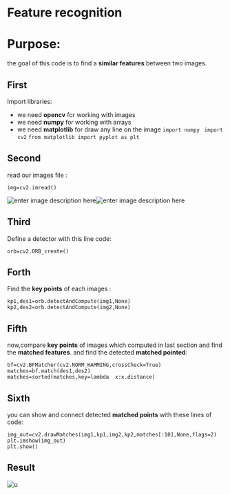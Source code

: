 # Feature recognition

# Purpose:
the goal of this  code is to find a **similar features** between two images.
## First

Import libraries:

 -  we need **opencv**  for working with images
 - we need **numpy**  for working with arrays
 -  we need **matplotlib**  for draw any line on the image
  `import numpy`
 ` import cv2`
`from matplotlib import pyplot as plt`

 
    
   




## Second
read our images file :


    img=cv2.imread()
    
![enter image description here](https://lh3.googleusercontent.com/GUTjaWklKNVGyHRBsKXpbiXvOkjj6zC45ZI6SQCwS2Ow1ZyxkyD8wHL1y9nZ9TWQdCAjVNQnvVM "q")![enter image description here](https://lh3.googleusercontent.com/FTqM2kYRngKId0KYuX1OHfqrjKBDQ_AvomeYzl4dNbW4zqvj4sz9ExcgOf0NU4eoBFWw07YCT3E)
 ## Third

Define a detector with this line code:

    orb=cv2.ORB_create()
 ## Forth
Find the **key points** of each images :
 

	kp1,des1=orb.detectAndCompute(img1,None)
	kp2,des2=orb.detectAndCompute(img2,None)


## Fifth
now,compare **key points** of images which computed in last section and find the **matched features**. and find the detected **matched pointed**:

    bf=cv2.BFMatcher(cv2.NORM_HAMMING,crossCheck=True)
    matches=bf.match(des1,des2)
	matches=sorted(matches,key=lambda  x:x.distance)
## Sixth

you can show and connect detected **matched points** with these lines of code:

    img_out=cv2.drawMatches(img1,kp1,img2,kp2,matches[:10],None,flags=2)
	plt.imshow(img_out)
	plt.show()

 ## Result
![](https://lh3.googleusercontent.com/o4Wz48UagkoF3pwAoLvQZp4DxyoTJG0qAxc16OPn04qTssrasV5urbHFYyATdxkQbS6Z_o__lxY "u")

